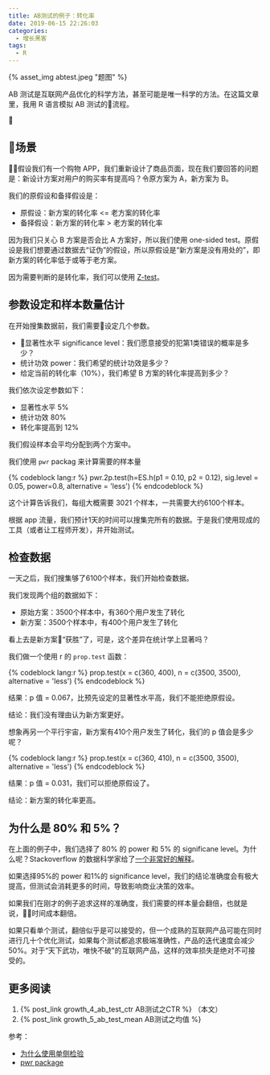 ```yaml
---
title: AB测试的例子：转化率
date: 2019-06-15 22:26:03
categories:
  - 增长黑客
tags:
  - R
---
```


{% asset_img abtest.jpeg "题图" %}

AB 测试是互联网产品优化的科学方法，甚至可能是唯一科学的方法。在这篇文章里，我用 R 语言模拟 AB 测试的流程。

<!-- more -->

## 场景

假设我们有一个购物 APP，我们重新设计了商品页面，现在我们要回答的问题是：新设计方案对用户的购买率有提高吗？令原方案为 A，新方案为 B。

我们的原假设和备择假设是：
- 原假设：新方案的转化率 <= 老方案的转化率
- 备择假设：新方案的转化率 > 老方案的转化率

因为我们只关心 B 方案是否会比 A 方案好，所以我们使用 one-sided test。原假设是我们想要通过数据去“证伪”的假设，所以原假设是“新方案是没有用处的”，即新方案的转化率低于或等于老方案。

因为需要判断的是转化率，我们可以使用 [Z-test](https://www.statisticshowto.datasciencecentral.com/z-test/)。

## 参数设定和样本数量估计

在开始搜集数据前，我们需要设定几个参数。
- 显著性水平 significance level：我们愿意接受的犯第1类错误的概率是多少？
- 统计功效 power：我们希望的统计功效是多少？
- 给定当前的转化率（10%），我们希望 B 方案的转化率提高到多少？

我们依次设定参数如下：
- 显著性水平 5%
- 统计功效 80%
- 转化率提高到 12%

我们假设样本会平均分配到两个方案中。

我们使用 `pwr` packag 来计算需要的样本量

{% codeblock lang:r %}
pwr.2p.test(h=ES.h(p1 = 0.10, p2 = 0.12), 
            sig.level = 0.05, 
            power=0.8, 
            alternative = 'less')
{% endcodeblock %}

这个计算告诉我们，每组大概需要 3021 个样本，一共需要大约6100个样本。

根据 app 流量，我们预计1天的时间可以搜集完所有的数据。于是我们使用现成的工具（或者让工程师开发），并开始测试。

## 检查数据

一天之后，我们搜集够了6100个样本，我们开始检查数据。

我们发现两个组的数据如下：
- 原始方案：3500个样本中，有360个用户发生了转化
- 新方案：3500个样本中，有400个用户发生了转化

看上去是新方案“获胜”了，可是，这个差异在统计学上显著吗？

我们做一个使用 r 的 `prop.test` 函数：

{% codeblock lang:r %}
prop.test(x = c(360, 400), n = c(3500, 3500), alternative = 'less')
{% endcodeblock %}

结果：p 值 = 0.067，比预先设定的显著性水平高，我们不能拒绝原假设。

结论：我们没有理由认为新方案更好。

想象再另一个平行宇宙，新方案有410个用户发生了转化，我们的 p 值会是多少呢？


{% codeblock lang:r %}
prop.test(x = c(360, 410), n = c(3500, 3500), alternative = 'less')
{% endcodeblock %}


结果：p 值 = 0.031，我们可以拒绝原假设了。

结论：新方案的转化率更高。

## 为什么是 80% 和 5%？

在上面的例子中，我们选择了 80% 的 power 和 5% 的 significane level。为什么呢？Stackoverflow 的数据科学家给了[一个非常好的解释](https://stackoverflow.blog/2017/10/17/power-calculations-p-values-ab-testing-stack-overflow/)。

如果选择95%的 power 和1%的 significance level，我们的结论准确度会有极大提高，但测试会消耗更多的时间，导致影响商业决策的效率。

如果我们在刚才的例子追求这样的准确度，我们需要的样本量会翻倍，也就是说，时间成本翻倍。

如果只看单个测试，翻倍似乎是可以接受的，但一个成熟的互联网产品可能在同时进行几十个优化测试，如果每个测试都追求极端准确性，产品的迭代速度会减少50%。对于“天下武功，唯快不破”的互联网产品，这样的效率损失是绝对不可接受的。

## 更多阅读

1. {% post_link growth_4_ab_test_ctr AB测试之CTR %} （本文）
1. {% post_link growth_5_ab_test_mean AB测试之均值 %} 

参考：

- [为什么使用单侧检验](https://www.invespcro.com/blog/one-tailed-vs-two-tailed-a-b-testing-everything-you-possibly-need-to-know/)
- [pwr package](https://cran.r-project.org/web/packages/pwr/vignettes/pwr-vignette.html)
